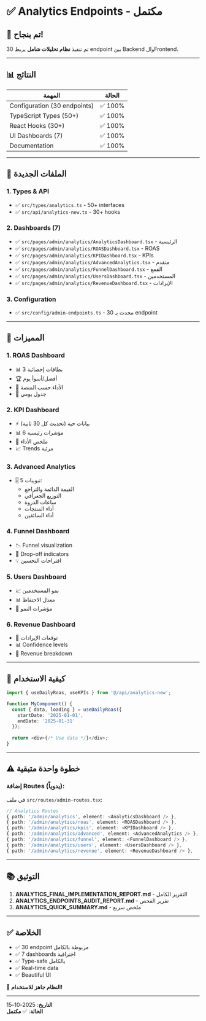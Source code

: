 # ✅ Analytics Endpoints - مكتمل

## 🎯 تم بنجاح!

تم تنفيذ **نظام تحليلات شامل** يربط 30 endpoint بين Backend والFrontend.

---

## 📊 النتائج

| المهمة | الحالة |
|-------|--------|
| Configuration (30 endpoints) | ✅ 100% |
| TypeScript Types (50+) | ✅ 100% |
| React Hooks (30+) | ✅ 100% |
| UI Dashboards (7) | ✅ 100% |
| Documentation | ✅ 100% |

---

## 📁 الملفات الجديدة

### 1. Types & API
- ✅ `src/types/analytics.ts` - 50+ interfaces
- ✅ `src/api/analytics-new.ts` - 30+ hooks

### 2. Dashboards (7)
- ✅ `src/pages/admin/analytics/AnalyticsDashboard.tsx` - الرئيسية
- ✅ `src/pages/admin/analytics/ROASDashboard.tsx` - ROAS
- ✅ `src/pages/admin/analytics/KPIDashboard.tsx` - KPIs
- ✅ `src/pages/admin/analytics/AdvancedAnalytics.tsx` - متقدم
- ✅ `src/pages/admin/analytics/FunnelDashboard.tsx` - القمع
- ✅ `src/pages/admin/analytics/UsersDashboard.tsx` - المستخدمين
- ✅ `src/pages/admin/analytics/RevenueDashboard.tsx` - الإيرادات

### 3. Configuration
- ✅ `src/config/admin-endpoints.ts` - محدث بـ 30 endpoint

---

## 🎨 المميزات

### 1. ROAS Dashboard
- 📊 3 بطاقات إحصائية
- 🏆 أفضل/أسوأ يوم
- 🎯 الأداء حسب المنصة
- 📅 جدول يومي

### 2. KPI Dashboard
- ⚡ بيانات حية (تحديث كل 30 ثانية)
- 📊 6 مؤشرات رئيسية
- 🏅 ملخص الأداء
- 📈 Trends مرئية

### 3. Advanced Analytics
- 🎚️ 5 تبويبات:
  - القيمة الدائمة والتراجع
  - التوزيع الجغرافي
  - ساعات الذروة
  - أداء المنتجات
  - أداء السائقين

### 4. Funnel Dashboard
- 📉 Funnel visualization
- 🚫 Drop-off indicators
- 💡 اقتراحات التحسين

### 5. Users Dashboard
- 📈 نمو المستخدمين
- 📊 معدل الاحتفاظ
- 🎯 مؤشرات النمو

### 6. Revenue Dashboard
- 🔮 توقعات الإيرادات
- 📊 Confidence levels
- 🎯 Revenue breakdown

---

## 🚀 كيفية الاستخدام

```typescript
import { useDailyRoas, useKPIs } from '@/api/analytics-new';

function MyComponent() {
  const { data, loading } = useDailyRoas({
    startDate: '2025-01-01',
    endDate: '2025-01-31'
  });
  
  return <div>{/* Use data */}</div>;
}
```

---

## ⚠️ خطوة واحدة متبقية

### إضافة Routes (يدوياً):

في ملف `src/routes/admin-routes.tsx`:

```typescript
// Analytics Routes
{ path: '/admin/analytics', element: <AnalyticsDashboard /> },
{ path: '/admin/analytics/roas', element: <ROASDashboard /> },
{ path: '/admin/analytics/kpis', element: <KPIDashboard /> },
{ path: '/admin/analytics/advanced', element: <AdvancedAnalytics /> },
{ path: '/admin/analytics/funnel', element: <FunnelDashboard /> },
{ path: '/admin/analytics/users', element: <UsersDashboard /> },
{ path: '/admin/analytics/revenue', element: <RevenueDashboard /> },
```

---

## 📚 التوثيق

1. **ANALYTICS_FINAL_IMPLEMENTATION_REPORT.md** - التقرير الكامل
2. **ANALYTICS_ENDPOINTS_AUDIT_REPORT.md** - تقرير الفحص
3. **ANALYTICS_QUICK_SUMMARY.md** - ملخص سريع

---

## ✅ الخلاصة

- ✅ 30 endpoint مربوطة بالكامل
- ✅ 7 dashboards احترافية
- ✅ Type-safe بالكامل
- ✅ Real-time data
- ✅ Beautiful UI

**🎉 النظام جاهز للاستخدام!**

---

**التاريخ**: 2025-10-15  
**الحالة**: ✅ **مكتمل**

